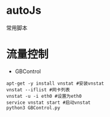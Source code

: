# autoJs
常用脚本

# 流量控制
- GBControl

```
apt-get -y install vnstat #安装vnstat
vnstat --iflist #网卡列表
vnstat -u -i eth0 #设置为eth0
service vnstat start #启动vnstat
python3 GBControl.py
``` 
